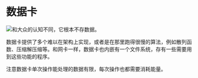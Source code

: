 # 数据卡

![和大众的认知不同，它根本不存数据。](oredict:oc:dataCard1)

数据卡提供了多个难以在架构上实现，或者是在那里跑得很慢的算法，例如散列函数、压缩解压缩等。和网卡一样，数据卡也内嵌有一个文件系统，存有一些需要用到这些功能的程序。

注意数据卡单次操作能处理的数据有限，每次操作也都需要消耗能量。
